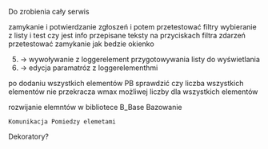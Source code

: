 Do zrobienia cały serwis

zamykanie i potwierdzanie zgłoszeń i potem przetestować filtry 
wybieranie z listy i test czy jest info przepisane
teksty na przyciskach filtra zdarzeń
przetestować zamykanie jak bedzie okienko 


5. -> wywoływanie z loggerelement przygotowywania listy do wyświetlania
6. -> edycja paramatróz z loggerelementhmi 


po dodaniu wszystkich elementów PB sprawdzić czy liczba wszystkich elementów nie przekracza wmax możliwej liczby dla wszystkich elementów


rozwijanie elemntów w bibliotece B_Base
    Bazowanie
  
    Komunikacja Pomiedzy elemetami 

Dekoratory?
    